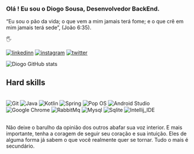 ### Olá ! Eu sou o Diogo Sousa, Desenvolvedor BackEnd. 

“Eu sou o pão da vida; o que vem a mim jamais terá fome; e o que crê em mim jamais terá sede”, (João 6:35).

🖐️

[![linkedinn](https://img.shields.io/badge/LinkedIn-0077B5?style=for-the-badge&logo=linkedin&logoColor=white)](https://www.linkedin.com/in/diogo-sousa-61a04669/)
[![instagram](https://img.shields.io/badge/Instagram-E4405F?style=for-the-badge&logo=instagram&logoColor=white)](https://www.instagram.com/sousadiogo453/)
[![twitter](https://img.shields.io/badge/Twitter-1DA1F2?style=for-the-badge&logo=twitter&logoColor=white)](https://twitter.com/DiogoSousaN)

![Diogo GitHub stats](https://github-readme-stats.vercel.app/api?username=DiogoSousa80&show_icons=true&theme=radical)



## Hard skills

<div style= "display: inline_bloc"><br/>
 <img align="center" alt="Git" src="https://img.shields.io/badge/GIT-E44C30?style=for-the-badge&logo=git&logoColor=white"/>
<img align="center" alt="Java" src="https://img.shields.io/badge/Java-ED8B00?style=for-the-badge&logo=java&logoColor=white"/>
<img align="center" alt="Kotlin" src="https://img.shields.io/badge/Kotlin-0095D5?&style=for-the-badge&logo=kotlin&logoColor=white"/>
<img align="center" alt="Spring" src="https://img.shields.io/badge/Spring-6DB33F?style=for-the-badge&logo=spring&logoColor=white"/>
<img align="center" alt="Pop OS" src="https://img.shields.io/badge/Pop!_OS-48B9C7?style=for-the-badge&logo=Pop!_OS&logoColor=white"/>
<img align="center" alt="Android Studio" src="https://img.shields.io/badge/Android_Studio-3DDC84?style=for-the-badge&logo=android-studio&logoColor=white"/>
<img align="center" alt="Google Chrome"  src="https://img.shields.io/badge/Google_chrome-4285F4?style=for-the-badge&logo=Google-chrome&logoColor=white"/>
<img align="center" alt="RabbitMq" src="https://img.shields.io/badge/rabbitmq-%23FF6600.svg?&style=for-the-badge&logo=rabbitmq&logoColor=white"/>
<img align="center" alt="Mysql" src="https://img.shields.io/badge/MySQL-00000F?style=for-the-badge&logo=mysql&logoColor=white"/>
<img align="center" alt="Sqlite" src="https://img.shields.io/badge/SQLite-07405E?style=for-the-badge&logo=sqlite&logoColor=white"/>
<img align="center" alt="Intellij_IDE" src="https://img.shields.io/badge/IntelliJ_IDEA-000000.svg?style=for-the-badge&logo=intellij-idea&logoColor=white"/>
</div></br>


Não deixe o barulho da opinião dos outros abafar sua voz interior. E mais importante, tenha a coragem de seguir seu coração e sua intuição. Eles de alguma forma já sabem o que você realmente quer se tornar. Tudo o mais é secundário.
